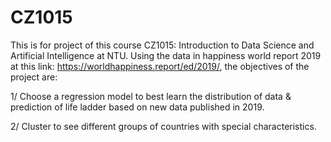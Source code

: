 # CZ1015

This is for project of this course CZ1015: Introduction to Data Science and Artificial Intelligence at NTU. 
Using the data in happiness world report 2019 at this link: https://worldhappiness.report/ed/2019/, the objectives of the project are:

 1/ Choose a regression model to best learn the distribution of data & prediction of life ladder based on new data published in 2019.
 
 2/ Cluster to see different groups of countries with special characteristics.

 
